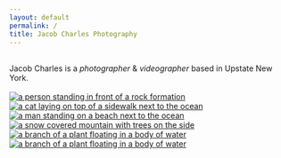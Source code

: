 ```yaml
---
layout: default
permalink: /
title: Jacob Charles Photography
---
```

  <!-- Content -->
  <div class="container mx-auto">
   <div class="w-4/5 text-left">
      <span class="font-barlow font-normal text-5xl leading-relaxed"><br>
      Jacob Charles is a <i>photographer</i> & <i>videographer</i> based in Upstate New York.<br><br>
      </span>
    </div>
    <section class="text-neutral-700">
      <div class="container w-full">
        <div class="flex flex-wrap w-full">
          <div class="flex w-full md:w-1/2 flex-wrap">
            <div class="w-full md:w-1/2 p-1">
              <div class="overflow-hidden h-full w-full">
                <a href="https://images.unsplash.com/photo-1675789203977-70070dae0799?ixlib=rb-4.0.3&ixid=MnwxMjA3fDB8MHxwaG90by1wYWdlfHx8fGVufDB8fHx8&auto=format&fit=crop&w=870&q=80"
                  data-fancybox="gallery">
                  <img alt="a person standing in front of a rock formation"
                    class="block h-full w-full object-cover object-center opacity-0 animate-fade-in transition duration-500 transform scale-100 hover:scale-110"
                    src="https://images.unsplash.com/photo-1675789203977-70070dae0799?ixlib=rb-4.0.3&ixid=MnwxMjA3fDB8MHxwaG90by1wYWdlfHx8fGVufDB8fHx8&auto=format&fit=crop&w=870&q=80" />
                </a>
              </div>
            </div>
            <div class="w-full md:w-1/2 p-1">
              <div class="overflow-hidden h-full w-full">
                <a href="https://images.unsplash.com/photo-1674985594089-eab270e843c5?ixlib=rb-4.0.3&ixid=MnwxMjA3fDB8MHxwaG90by1wYWdlfHx8fGVufDB8fHx8&auto=format&fit=crop&w=1963&q=80"
                  data-fancybox="gallery">
                  <img alt="a cat laying on top of a sidewalk next to the ocean"
                    class="block h-full w-full object-cover object-center opacity-0 animate-fade-in transition duration-500 transform scale-100 hover:scale-110"
                    src="https://images.unsplash.com/photo-1674985594089-eab270e843c5?ixlib=rb-4.0.3&ixid=MnwxMjA3fDB8MHxwaG90by1wYWdlfHx8fGVufDB8fHx8&auto=format&fit=crop&w=1963&q=80" />
                </a>
              </div>
            </div>
            <div class="w-full p-1">
              <div class="overflow-hidden h-full w-full">
                <a href="https://images.unsplash.com/photo-1667093060577-02f07eb01585?ixlib=rb-4.0.3&ixid=MnwxMjA3fDB8MHxwaG90by1wYWdlfHx8fGVufDB8fHx8&auto=format&fit=crop&w=1750&q=80"
                  data-fancybox="gallery">
                  <img alt="a man standing on a beach next to the ocean"
                    class="block h-full w-full object-cover object-center opacity-0 animate-fade-in transition duration-500 transform scale-100 hover:scale-110"
                    src="https://images.unsplash.com/photo-1667093060577-02f07eb01585?ixlib=rb-4.0.3&ixid=MnwxMjA3fDB8MHxwaG90by1wYWdlfHx8fGVufDB8fHx8&auto=format&fit=crop&w=1750&q=80" />
                </a>
              </div>
            </div>
          </div>
          <div class="flex w-full md:w-1/2 flex-wrap">
            <div class="w-full p-1">
              <div class="overflow-hidden h-full w-full">
                <a href="https://images.unsplash.com/photo-1676978647680-0e60a584c5fa?ixlib=rb-4.0.3&ixid=MnwxMjA3fDB8MHxwaG90by1wYWdlfHx8fGVufDB8fHx8&auto=format&fit=crop&w=1740&q=80"
                  data-fancybox="gallery">
                  <img alt="a snow covered mountain with trees on the side"
                    class="block h-full w-full object-cover object-center opacity-0 animate-fade-in transition duration-500 transform scale-100 hover:scale-110"
                    src="https://images.unsplash.com/photo-1676978647680-0e60a584c5fa?ixlib=rb-4.0.3&ixid=MnwxMjA3fDB8MHxwaG90by1wYWdlfHx8fGVufDB8fHx8&auto=format&fit=crop&w=1740&q=80" />
                </a>
              </div>
            </div>
          <div class="flex w-full md:w-1/2 flex-wrap p-1">
              <div class="overflow-hidden h-full w-full">
                <a href="https://images.unsplash.com/photo-1675910568522-c187fd74d5b9?ixlib=rb-4.0.3&ixid=MnwxMjA3fDB8MHxwaG90by1wYWdlfHx8fGVufDB8fHx8&auto=format&fit=crop&w=1740&q=80"
                  data-fancybox="gallery">
                  <img alt="a branch of a plant floating in a body of water"
                    class="block h-full w-full object-cover object-center opacity-0 animate-fade-in transition duration-500 transform scale-100 hover:scale-110"
                    src="https://images.unsplash.com/photo-1675910568522-c187fd74d5b9?ixlib=rb-4.0.3&ixid=MnwxMjA3fDB8MHxwaG90by1wYWdlfHx8fGVufDB8fHx8&auto=format&fit=crop&w=1740&q=80" />
                </a>
              </div>
            </div>
          <div class="flex w-full md:w-1/2 flex-wrap p-1">
              <div class="overflow-hidden h-full w-full">
                <a href="https://images.unsplash.com/photo-1675910568522-c187fd74d5b9?ixlib=rb-4.0.3&ixid=MnwxMjA3fDB8MHxwaG90by1wYWdlfHx8fGVufDB8fHx8&auto=format&fit=crop&w=1740&q=80"
                  data-fancybox="gallery">
                  <img alt="a branch of a plant floating in a body of water"
                    class="block h-full w-full object-cover object-center opacity-0 animate-fade-in transition duration-500 transform scale-100 hover:scale-110"
                    src="https://images.unsplash.com/photo-1675910568522-c187fd74d5b9?ixlib=rb-4.0.3&ixid=MnwxMjA3fDB8MHxwaG90by1wYWdlfHx8fGVufDB8fHx8&auto=format&fit=crop&w=1740&q=80" />
                </a>
              </div>
            </div>
        </div>
      </div>
    </section>
  </div>

</html>
